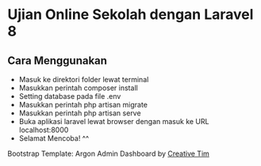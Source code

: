 <p align="center">
   <h1>Ujian Online Sekolah dengan Laravel 8</h1>
</p>

## Cara Menggunakan
- Masuk ke direktori folder lewat terminal
- Masukkan perintah composer install
- Setting database pada file .env
- Masukkan perintah php artisan migrate
- Masukkan perintah php artisan serve
- Buka aplikasi laravel lewat browser dengan masuk ke URL localhost:8000
- Selamat Mencoba! ^^ 

Bootstrap Template: Argon Admin Dashboard by <a href="https://github.com/creativetimofficial/argon-dashboard">Creative Tim</a>
